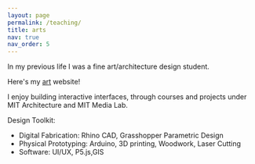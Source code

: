 ```yaml
---
layout: page
permalink: /teaching/
title: arts
nav: true
nav_order: 5
---
```


In my previous life I was a fine art/architecture design student.

Here's my [art](https://aryazixuan.weebly.com) website!

I enjoy building interactive interfaces, through courses and projects under MIT Architecture and MIT Media Lab.

Design Toolkit:

- Digital Fabrication: Rhino CAD, Grasshopper Parametric Design
- Physical Prototyping: Arduino, 3D printing, Woodwork, Laser Cutting
- Software: UI/UX, P5.js,GIS
